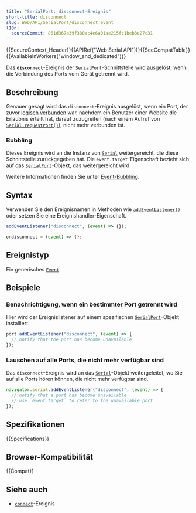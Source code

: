 ```yaml
---
title: "SerialPort: disconnect-Ereignis"
short-title: disconnect
slug: Web/API/SerialPort/disconnect_event
l10n:
  sourceCommit: 861d367a39f380ac4e6a01ae215fc1beb3e27c31
---
```


{{SecureContext_Header}}{{APIRef("Web Serial API")}}{{SeeCompatTable}}{{AvailableInWorkers("window_and_dedicated")}}

Das **`disconnect`**-Ereignis der [`SerialPort`](/de/docs/Web/API/SerialPort)-Schnittstelle wird ausgelöst, wenn die Verbindung des Ports vom Gerät getrennt wird.

## Beschreibung

Genauer gesagt wird das `disconnect`-Ereignis ausgelöst, wenn ein Port, der zuvor [logisch verbunden](/de/docs/Web/API/SerialPort/connect_event#description) war, nachdem ein Benutzer einer Website die Erlaubnis erteilt hat, darauf zuzugreifen (nach einem Aufruf von [`Serial.requestPort()`](/de/docs/Web/API/Serial/requestPort)), nicht mehr verbunden ist.

### Bubbling

Dieses Ereignis wird an die Instanz von [`Serial`](/de/docs/Web/API/Serial) weitergereicht, die diese Schnittstelle zurückgegeben hat. Die `event.target`-Eigenschaft bezieht sich auf das [`SerialPort`](/de/docs/Web/API/SerialPort)-Objekt, das weitergereicht wird.

Weitere Informationen finden Sie unter [Event-Bubbling](/de/docs/Learn/JavaScript/Building_blocks/Event_bubbling).

## Syntax

Verwenden Sie den Ereignisnamen in Methoden wie [`addEventListener()`](/de/docs/Web/API/EventTarget/addEventListener) oder setzen Sie eine Ereignishandler-Eigenschaft.

```js
addEventListener("disconnect", (event) => {});

ondisconnect = (event) => {};
```

## Ereignistyp

Ein generisches [`Event`](/de/docs/Web/API/Event).

## Beispiele

### Benachrichtigung, wenn ein bestimmter Port getrennt wird

Hier wird der Ereignislistener auf einem spezifischen [`SerialPort`](/de/docs/Web/API/SerialPort)-Objekt installiert.

```js
port.addEventListener("disconnect", (event) => {
  // notify that the port has become unavailable
});
```

### Lauschen auf alle Ports, die nicht mehr verfügbar sind

Das `disconnect`-Ereignis wird an das [`Serial`](/de/docs/Web/API/Serial)-Objekt weitergeleitet, wo Sie auf alle Ports hören können, die nicht mehr verfügbar sind.

```js
navigator.serial.addEventListener("disconnect", (event) => {
  // notify that a port has become unavailable
  // use `event.target` to refer to the unavailable port
});
```

## Spezifikationen

{{Specifications}}

## Browser-Kompatibilität

{{Compat}}

## Siehe auch

- [`connect`](/de/docs/Web/API/SerialPort/connect_event)-Ereignis

